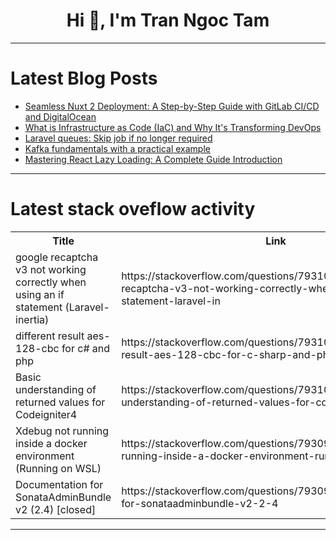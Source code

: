 <h1 align="center">Hi 👋, I'm Tran Ngoc Tam</h1>

---

# Latest Blog Posts 
<!-- BLOG-POST-LIST:START -->
- [Seamless Nuxt 2 Deployment: A Step-by-Step Guide with GitLab CI/CD and DigitalOcean](https://dev.to/tegos/seamless-nuxt-2-deployment-a-step-by-step-guide-with-gitlab-cicd-and-digitalocean-441d)
- [What is Infrastructure as Code &lpar;IaC&rpar; and Why It&#39;s Transforming DevOps](https://dev.to/stack_dev/what-is-infrastructure-as-code-iac-and-why-its-transforming-devops-17a)
- [Laravel queues: Skip job if no longer required](https://dev.to/sertxudev/laravel-queues-skip-job-if-no-longer-required-4g45)
- [Kafka fundamentals with a practical example](https://dev.to/ricardo_borges/kafka-fundamentals-with-a-practical-example-25bi)
- [Mastering React Lazy Loading: A Complete Guide Introduction](https://dev.to/manikanta_ketha_bf00556e9/mastering-react-lazy-loading-a-complete-guideintroduction-4ii5)
<!-- BLOG-POST-LIST:END -->

---

# Latest stack oveflow activity
<table>
  <tr><th>Title</th><th>Link</th></tr>
  <!-- STACKOVERFLOW:START --><tr><td>google recaptcha v3 not working correctly when using an if statement &lpar;Laravel-inertia&rpar;</td><td>https://stackoverflow.com/questions/79310371/google-recaptcha-v3-not-working-correctly-when-using-an-if-statement-laravel-in</td></tr><tr><td>different result aes-128-cbc for c# and php</td><td>https://stackoverflow.com/questions/79310204/different-result-aes-128-cbc-for-c-sharp-and-php</td></tr><tr><td>Basic understanding of returned values for Codeigniter4</td><td>https://stackoverflow.com/questions/79310103/basic-understanding-of-returned-values-for-codeigniter4</td></tr><tr><td>Xdebug not running inside a docker environment &lpar;Running on WSL&rpar;</td><td>https://stackoverflow.com/questions/79309998/xdebug-not-running-inside-a-docker-environment-running-on-wsl</td></tr><tr><td>Documentation for SonataAdminBundle v2 &lpar;2.4&rpar; [closed]</td><td>https://stackoverflow.com/questions/79309778/documentation-for-sonataadminbundle-v2-2-4</td></tr><!-- STACKOVERFLOW:END -->
</table>

---


